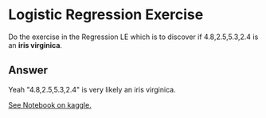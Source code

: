 # Logistic Regression Exercise

Do the exercise in the Regression LE which is to discover if 4.8,2.5,5.3,2.4 is an **iris virginica**.

## Answer

Yeah "4.8,2.5,5.3,2.4" is very likely an iris virginica.

[See Notebook on kaggle.](https://www.kaggle.com/carolineschneider/logistic-regression-exercise)
